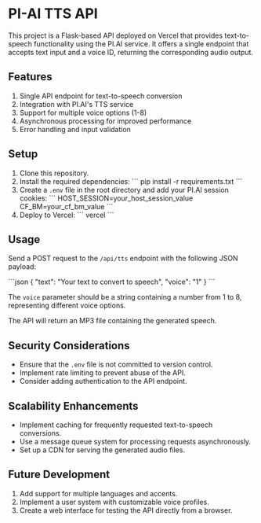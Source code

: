 # PI-AI TTS API

This project is a Flask-based API deployed on Vercel that provides text-to-speech functionality using the PI.AI service. It offers a single endpoint that accepts text input and a voice ID, returning the corresponding audio output.

## Features

1. Single API endpoint for text-to-speech conversion
2. Integration with PI.AI's TTS service
3. Support for multiple voice options (1-8)
4. Asynchronous processing for improved performance
5. Error handling and input validation

## Setup

1. Clone this repository.
2. Install the required dependencies:
   \```
   pip install -r requirements.txt
   \```
3. Create a `.env` file in the root directory and add your PI.AI session cookies:
   \```
   HOST_SESSION=your_host_session_value
   CF_BM=your_cf_bm_value
   \```
4. Deploy to Vercel:
   \```
   vercel
   \```

## Usage

Send a POST request to the `/api/tts` endpoint with the following JSON payload:

\```json
{
  "text": "Your text to convert to speech",
  "voice": "1"
}
\```

The `voice` parameter should be a string containing a number from 1 to 8, representing different voice options.

The API will return an MP3 file containing the generated speech.

## Security Considerations

- Ensure that the `.env` file is not committed to version control.
- Implement rate limiting to prevent abuse of the API.
- Consider adding authentication to the API endpoint.

## Scalability Enhancements

- Implement caching for frequently requested text-to-speech conversions.
- Use a message queue system for processing requests asynchronously.
- Set up a CDN for serving the generated audio files.

## Future Development

1. Add support for multiple languages and accents.
2. Implement a user system with customizable voice profiles.
3. Create a web interface for testing the API directly from a browser.
